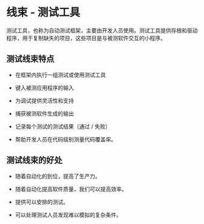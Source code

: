 # 线束 - 测试工具

测试工具，也称为自动测试框架，主要由开发人员使用。测试工具提供存根和驱动程序，用于复制缺失的项目，这些项目是与被测软件交互的小程序。

## 测试线束特点

* 在框架内执行一组测试或使用测试工具

* 键入被测应用程序的输入

* 为调试提供灵活性和支持

* 捕获被测软件生成的输出

* 记录每个测试的测试结果（通过 / 失败）

* 帮助开发人员在代码级别测量代码覆盖率。

## 测试线束的好处

* 随着自动化的到位，提高了生产力。

* 随着自动化提高软件质量，我们可以提高效率。

* 提供可以安排的测试。

* 可以处理测试人员发现难以模拟的复杂条件。
